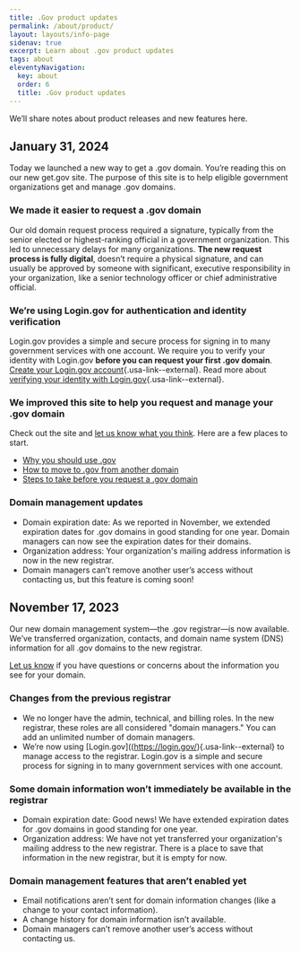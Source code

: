 ```yaml
---
title: .Gov product updates
permalink: /about/product/
layout: layouts/info-page
sidenav: true
excerpt: Learn about .gov product updates
tags: about
eleventyNavigation:
  key: about
  order: 6
  title: .Gov product updates
---  
```


We’ll share notes about product releases and new features here.

## January 31, 2024

Today we launched a new way to get a .gov domain. You’re reading this on our new get.gov site. The purpose of this site is to help eligible government organizations get and manage .gov domains.

### We made it easier to request a .gov domain

Our old domain request process required a signature, typically from the senior elected or highest-ranking official in a government organization. This led to unnecessary delays for many organizations. **The new request process is fully digital**, doesn’t require a physical signature, and can usually be approved by someone with significant, executive responsibility in your organization, like a senior technology officer or chief administrative official.

### We’re using Login.gov for authentication and identity verification

Login.gov provides a simple and secure process for signing in to many government services with one account. We require you to verify your identity with Login.gov **before you can request your first .gov domain**. [Create your Login.gov account](https://login.gov/help/get-started/create-your-account/){.usa-link--external}. Read more about [verifying your identity with Login.gov](https://login.gov/help/verify-your-identity/how-to-verify-your-identity/){.usa-link--external}. 

### We improved this site to help you request and manage your .gov domain

Check out the site and [let us know what you think](https://forms.office.com/g/Uq30UkMYRu). Here are a few places to start.

- [Why you should use .gov](../../domains/benefits/)
- [How to move to .gov from another domain](../../domains/moving/)
- [Steps to take before you request a .gov domain](../../domains/before/)

### Domain management updates

- Domain expiration date: As we reported in November, we extended expiration dates for .gov domains in good standing for one year. Domain managers can now see the expiration dates for their domains.
- Organization address: Your organization's mailing address information is now in the new registrar.
- Domain managers can’t remove another user’s access without contacting us, but this feature is coming soon!


## November 17, 2023

Our new domain management system—the .gov registrar—is now available. We’ve transferred organization, contacts, and domain name system (DNS) information for all .gov domains to the new registrar.

[Let us know](https://forms.office.com/g/Uq30UkMYRu) if you have questions or concerns about the information you see for your domain.

### Changes from the previous registrar

- We no longer have the admin, technical, and billing roles. In the new registrar, these roles are all considered "domain managers." You can add an unlimited number of domain managers. 
- We’re now using [Login.gov]((https://login.gov/){.usa-link--external} to manage access to the registrar. Login.gov is a simple and secure process for signing in to many government services with one account.

### Some domain information won’t immediately be available in the registrar

- Domain expiration date: Good news! We have extended expiration dates for .gov domains in good standing for one year.
- Organization address: We have not yet transferred your organization's mailing address to the new registrar. There is a place to save that information in the new registrar, but it is empty for now.

### Domain management features that aren’t enabled yet

- Email notifications aren’t sent for domain information changes (like a change to your contact information).
- A change history for domain information isn’t available.
- Domain managers can’t remove another user’s access without contacting us.
